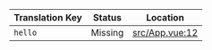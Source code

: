 | Translation Key | Status | Location |
|-----------------|--------|----------|
| `hello` | Missing | [src/App.vue:12](https://github.com/staging-gh-org/testRepo/blob/65f827daed8a6674f2a736caac63417c6eafd033/src/App.vue#L12) |
